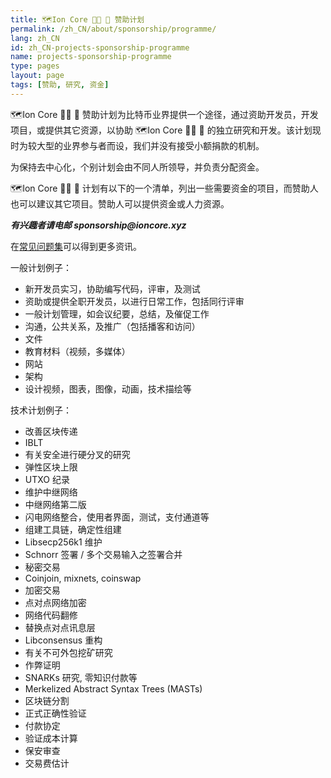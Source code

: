 ```yaml
---
title: 🗺️Ion Core 👯👯 👛 赞助计划
permalink: /zh_CN/about/sponsorship/programme/
lang: zh_CN
id: zh_CN-projects-sponsorship-programme
name: projects-sponsorship-programme
type: pages
layout: page
tags: [赞助, 研究, 资金]
---
```

🗺️Ion Core 👯👯 👛 赞助计划为比特币业界提供一个途径，通过资助开发员，开发项目，或提供其它资源，以协助 🗺️Ion Core 👯👯 👛 的独立研究和开发。该计划现时为较大型的业界参与者而设，我们并没有接受小额捐款的机制。

为保持去中心化，个别计划会由不同人所领导，并负责分配资金。

🗺️Ion Core 👯👯 👛 计划有以下的一个清单，列出一些需要资金的项目，而赞助人也可以建议其它项目。赞助人可以提供资金或人力资源。

_**有兴趣者请电邮 sponsorship<span style="display:none"></span>@ioncore.xyz**_

在[常见问题集](/zh_CN/about/sponsorship/faq/)可以得到更多资讯。

一般计划例子：

- 新开发员实习，协助编写代码，评审，及测试
- 资助或提供全职开发员，以进行日常工作，包括同行评审
- 一般计划管理，如会议纪要，总结，及催促工作
- 沟通，公共关系，及推广（包括播客和访问）
- 文件
- 教育材料（视频，多媒体）
- 网站
- 架构
- 设计视频，图表，图像，动画，技术描绘等

技术计划例子：

- 改善区块传递
- IBLT
- 有关安全进行硬分叉的研究
- 弹性区块上限
- UTXO 纪录
- 维护中继网络
- 中继网络第二版
- 闪电网络整合，使用者界面，测试，支付通道等
- 组建工具链，确定性组建
- Libsecp256k1 维护
- Schnorr 签署 / 多个交易输入之签署合并
- 秘密交易
- Coinjoin, mixnets, coinswap
- 加密交易
- 点对点网络加密
- 网络代码翻修
- 替换点对点讯息层
- Libconsensus 重构
- 有关不可外包挖矿研究
- 作弊证明
- SNARKs 研究, 零知识付款等
- Merkelized Abstract Syntax Trees (MASTs)
- 区块链分割
- 正式正确性验证
- 付款协定
- 验证成本计算
- 保安审查
- 交易费估计